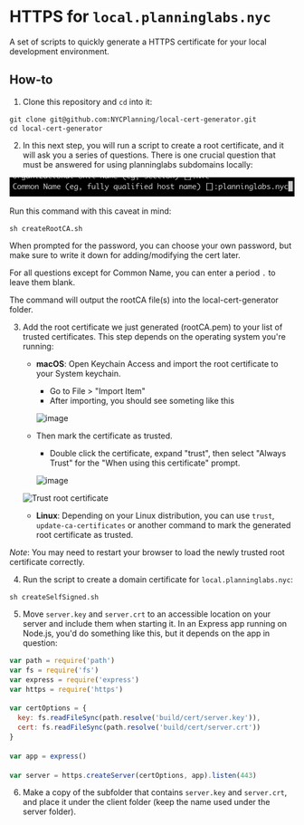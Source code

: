 # HTTPS for `local.planninglabs.nyc`

A set of scripts to quickly generate a HTTPS certificate for your local development environment.

## How-to

1. Clone this repository and `cd` into it:

```
git clone git@github.com:NYCPlanning/local-cert-generator.git
cd local-cert-generator
```
2. In this next step, you will run a script to create a root certificate, and it will ask you a series of questions. There is one crucial question that must be answered for using planninglabs subdomains locally:

![alt text](common-name.png)

Run this command with this caveat in mind:

```
sh createRootCA.sh
```

When prompted for the password, you can choose your own password, but make sure to write it down for adding/modifying the cert later.

For all questions except for Common Name, you can enter a period `.` to leave them blank. 

The command will output the rootCA file(s) into the local-cert-generator folder.

3. Add the root certificate we just generated (rootCA.pem) to your list of trusted certificates. This step depends on the operating system you're running:

    - **macOS**: Open Keychain Access and import the root certificate to your System keychain. 
      - Go to File > "Import Item"
      - After importing, you should see someting like this
      
      ![image](https://user-images.githubusercontent.com/3311663/78997227-2182bd00-7b14-11ea-8a9c-4012d3d4eb92.png)

    - Then mark the certificate as trusted.
      -  Double click the certificate, expand "trust", then select "Always Trust" for the "When using this certificate" prompt.

      ![image](https://user-images.githubusercontent.com/3311663/78997488-a968c700-7b14-11ea-8a39-a0c00d1e1722.png)


    ![Trust root certificate](https://cdn-images-1.medium.com/max/1600/1*NWwMb0yV9ClHDj87Kug9Ng.png)
    

    - **Linux**: Depending on your Linux distribution, you can use `trust`, `update-ca-certificates` or another command to mark the generated root certificate as trusted.

*Note*: You may need to restart your browser to load the newly trusted root certificate correctly.

4. Run the script to create a domain certificate for `local.planninglabs.nyc`: 

```
sh createSelfSigned.sh
```

5. Move `server.key` and `server.crt` to an accessible location on your server and include them when starting it. In an Express app running on Node.js, you'd do something like this, but it depends on the app in question:

```js
var path = require('path')
var fs = require('fs')
var express = require('express')
var https = require('https')

var certOptions = {
  key: fs.readFileSync(path.resolve('build/cert/server.key')),
  cert: fs.readFileSync(path.resolve('build/cert/server.crt'))
}

var app = express()

var server = https.createServer(certOptions, app).listen(443)
```

6. Make a copy of the subfolder that contains  `server.key` and `server.crt`, and place it under the client folder (keep the name used under the server folder). 
